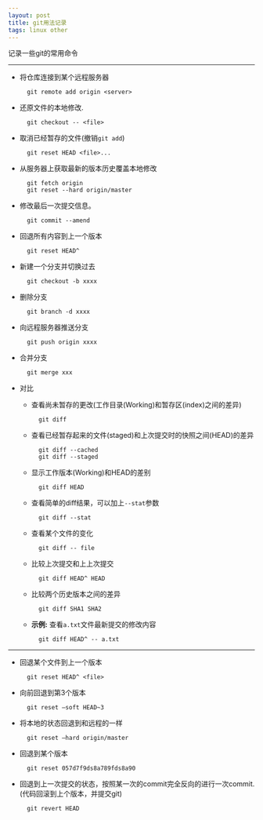 ```yaml
---
layout: post
title: git用法记录
tags: linux other
---
```


记录一些git的常用命令

----- 


* 将仓库连接到某个远程服务器

		git remote add origin <server>

* 还原文件的本地修改.

		git checkout -- <file>

* 取消已经暂存的文件(撤销`git add`)

		git reset HEAD <file>...

* 从服务器上获取最新的版本历史覆盖本地修改

		git fetch origin
		git reset --hard origin/master

* 修改最后一次提交信息。

		git commit --amend

* 回退所有内容到上一个版本

		git reset HEAD^

* 新建一个分支并切换过去

		git checkout -b xxxx

* 删除分支

		git branch -d xxxx

* 向远程服务器推送分支

		git push origin xxxx

* 合并分支

		git merge xxx

* 对比
	* 查看尚未暂存的更改(工作目录(Working)和暂存区(index)之间的差异)

			git diff

	* 查看已经暂存起来的文件(staged)和上次提交时的快照之间(HEAD)的差异

			git diff --cached
    		git diff --staged

	* 显示工作版本(Working)和HEAD的差别

			git diff HEAD

	* 查看简单的diff结果，可以加上`--stat`参数

			git diff --stat

	* 查看某个文件的变化

			git diff -- file

	* 比较上次提交和上上次提交

			git diff HEAD^ HEAD

	* 比较两个历史版本之间的差异

			git diff SHA1 SHA2

	* **示例:** 查看`a.txt`文件最新提交的修改内容

			git diff HEAD^ -- a.txt

--------------------


* 回退某个文件到上一个版本  

		git reset HEAD^ <file> 

* 向前回退到第3个版本  

		git reset –soft HEAD~3  

* 将本地的状态回退到和远程的一样  

		git reset –hard origin/master  

* 回退到某个版本  

		git reset 057d7f9ds8a789fds8a90

* 回退到上一次提交的状态，按照某一次的commit完全反向的进行一次commit.(代码回滚到上个版本，并提交git)

		git revert HEAD